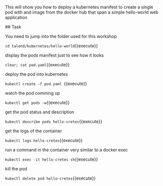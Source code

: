 This will show you how to deploy a kubernetes manifest to create a single pod with and image from the docker hub that span a simple hello-world web application

## Task

You need to jump into the folder used for this workshop

`cd talend/kubernetes/hello-world`{{execute}}

display the pods manifest just to see how it looks

`clear; cat pod.yaml`{{execute}}

deploy the pod into kubernetes

`kubectl create -f pod.yaml
`{{execute}}

watch the pod comming up

`kubectl get pods -w`{{execute}}

get the pod status and description

`kubectl describe pods hello-cretes`{{execute}}

get the logs of the container

`kubectl logs hello-cretes`{{execute}}


run a command in the container very similar to a docker exec

`kubectl exec -it hello-cretes sh`{{execute}}

kill the pod

`kubectl delete pod hello-cretes`{{execute}}

